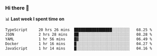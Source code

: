 ### Hi there 👋

<!--
**DBvc/DBvc** is a ✨ _special_ ✨ repository because its `README.md` (this file) appears on your GitHub profile.

Here are some ideas to get you started:

- 🔭 I’m currently working on ...
- 🌱 I’m currently learning ...
- 👯 I’m looking to collaborate on ...
- 🤔 I’m looking for help with ...
- 💬 Ask me about ...
- 📫 How to reach me: ...
- 😄 Pronouns: ...
- ⚡ Fun fact: ...
-->

📊 **Last week I spent time on**
<!--START_SECTION:waka-->

```txt
TypeScript     20 hrs 26 mins  █████████████████░░░░░░░░   68.25 %
JSON           2 hrs 28 mins   ██░░░░░░░░░░░░░░░░░░░░░░░   08.28 %
YAML           1 hr 56 mins    █▓░░░░░░░░░░░░░░░░░░░░░░░   06.49 %
Docker         1 hr 16 mins    █░░░░░░░░░░░░░░░░░░░░░░░░   04.27 %
JavaScript     1 hr 14 mins    █░░░░░░░░░░░░░░░░░░░░░░░░   04.16 %
```

<!--END_SECTION:waka-->
